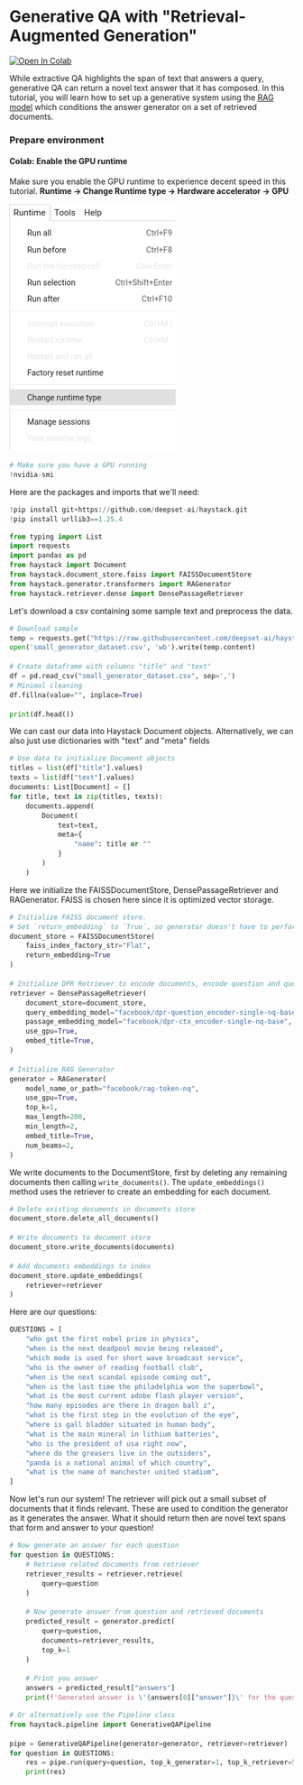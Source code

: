 <!---
title: "Tutorial 7"
metaTitle: "Generative QA"
metaDescription: ""
slug: "/docs/tutorial7"
date: "2020-11-12"
id: "tutorial7md"
--->

# Generative QA with "Retrieval-Augmented Generation"

[![Open In Colab](https://colab.research.google.com/assets/colab-badge.svg)](https://colab.research.google.com/github/deepset-ai/haystack-tutorials/blob/main/tutorials/07_RAG_Generator.ipynb)

While extractive QA highlights the span of text that answers a query,
generative QA can return a novel text answer that it has composed.
In this tutorial, you will learn how to set up a generative system using the
[RAG model](https://arxiv.org/abs/2005.11401) which conditions the
answer generator on a set of retrieved documents.

### Prepare environment

#### Colab: Enable the GPU runtime
Make sure you enable the GPU runtime to experience decent speed in this tutorial.
**Runtime -> Change Runtime type -> Hardware accelerator -> GPU**

<img src="https://raw.githubusercontent.com/deepset-ai/haystack/main/docs/img/colab_gpu_runtime.jpg">


```python
# Make sure you have a GPU running
!nvidia-smi
```

Here are the packages and imports that we'll need:


```python
!pip install git+https://github.com/deepset-ai/haystack.git
!pip install urllib3==1.25.4
```


```python
from typing import List
import requests
import pandas as pd
from haystack import Document
from haystack.document_store.faiss import FAISSDocumentStore
from haystack.generator.transformers import RAGenerator
from haystack.retriever.dense import DensePassageRetriever
```

Let's download a csv containing some sample text and preprocess the data.



```python
# Download sample
temp = requests.get("https://raw.githubusercontent.com/deepset-ai/haystack/main/tutorials/small_generator_dataset.csv")
open('small_generator_dataset.csv', 'wb').write(temp.content)

# Create dataframe with columns "title" and "text"
df = pd.read_csv("small_generator_dataset.csv", sep=',')
# Minimal cleaning
df.fillna(value="", inplace=True)

print(df.head())
```

We can cast our data into Haystack Document objects.
Alternatively, we can also just use dictionaries with "text" and "meta" fields


```python
# Use data to initialize Document objects
titles = list(df["title"].values)
texts = list(df["text"].values)
documents: List[Document] = []
for title, text in zip(titles, texts):
    documents.append(
        Document(
            text=text,
            meta={
                "name": title or ""
            }
        )
    )
```

Here we initialize the FAISSDocumentStore, DensePassageRetriever and RAGenerator.
FAISS is chosen here since it is optimized vector storage.


```python
# Initialize FAISS document store.
# Set `return_embedding` to `True`, so generator doesn't have to perform re-embedding
document_store = FAISSDocumentStore(
    faiss_index_factory_str="Flat",
    return_embedding=True
)

# Initialize DPR Retriever to encode documents, encode question and query documents
retriever = DensePassageRetriever(
    document_store=document_store,
    query_embedding_model="facebook/dpr-question_encoder-single-nq-base",
    passage_embedding_model="facebook/dpr-ctx_encoder-single-nq-base",
    use_gpu=True,
    embed_title=True,
)

# Initialize RAG Generator
generator = RAGenerator(
    model_name_or_path="facebook/rag-token-nq",
    use_gpu=True,
    top_k=1,
    max_length=200,
    min_length=2,
    embed_title=True,
    num_beams=2,
)
```

We write documents to the DocumentStore, first by deleting any remaining documents then calling `write_documents()`.
The `update_embeddings()` method uses the retriever to create an embedding for each document.



```python
# Delete existing documents in documents store
document_store.delete_all_documents()

# Write documents to document store
document_store.write_documents(documents)

# Add documents embeddings to index
document_store.update_embeddings(
    retriever=retriever
)
```

Here are our questions:


```python
QUESTIONS = [
    "who got the first nobel prize in physics",
    "when is the next deadpool movie being released",
    "which mode is used for short wave broadcast service",
    "who is the owner of reading football club",
    "when is the next scandal episode coming out",
    "when is the last time the philadelphia won the superbowl",
    "what is the most current adobe flash player version",
    "how many episodes are there in dragon ball z",
    "what is the first step in the evolution of the eye",
    "where is gall bladder situated in human body",
    "what is the main mineral in lithium batteries",
    "who is the president of usa right now",
    "where do the greasers live in the outsiders",
    "panda is a national animal of which country",
    "what is the name of manchester united stadium",
]
```

Now let's run our system!
The retriever will pick out a small subset of documents that it finds relevant.
These are used to condition the generator as it generates the answer.
What it should return then are novel text spans that form and answer to your question!


```python
# Now generate an answer for each question
for question in QUESTIONS:
    # Retrieve related documents from retriever
    retriever_results = retriever.retrieve(
        query=question
    )

    # Now generate answer from question and retrieved documents
    predicted_result = generator.predict(
        query=question,
        documents=retriever_results,
        top_k=1
    )

    # Print you answer
    answers = predicted_result["answers"]
    print(f'Generated answer is \'{answers[0]["answer"]}\' for the question = \'{question}\'')
```


```python
# Or alternatively use the Pipeline class
from haystack.pipeline import GenerativeQAPipeline

pipe = GenerativeQAPipeline(generator=generator, retriever=retriever)
for question in QUESTIONS:
    res = pipe.run(query=question, top_k_generator=1, top_k_retriever=5)
    print(res)
```
